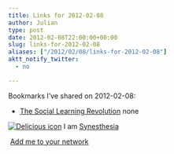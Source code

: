 ```yaml
---
title: Links for 2012-02-08
author: Julian
type: post
date: 2012-02-08T22:00:00+00:00
slug: links-for-2012-02-08 
aliases: ["/2012/02/08/links-for-2012-02-08"]
aktt_notify_twitter:
  - no

---
```

Bookmarks I&#8217;ve shared on 2012-02-08:

  * [The Social Learning Revolution][1] 
    none</li> </ul> 
    
    <p class="deliciouslink">
      <a href="https://del.icio.us/synesthesia" title="See all my bookmarks on del.icio.us"><img src="https://www.synesthesia.co.uk/images/deliciousicon.jpg" alt="Delicious icon" /></a>&nbsp;I am <a href="https://del.icio.us/synesthesia" title="See all my bookmarks on del.icio.us">Synesthesia</a>
    </p>
    
    <p class="deliciouslink">
      <a href="https://del.icio.us/network?add=synesthesia" title="Add me to your del.icio.us network"><img src="https://www.synesthesia.co.uk/images/add.gif" alt="" /></a>&nbsp;<a href="https://del.icio.us/network?add=synesthesia" title="Add me to your del.icio.us network">Add me to your network</a>
    </p>

 [1]: https://c4lpt.co.uk/library/janes-articles-and-presentations/the-social-learning-revolution
